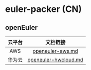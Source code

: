 # euler-packer (CN)

## openEuler

| 云平台 | 文档链接 |
|:-----:|:-------:|
| AWS   | [openeuler-aws.md](./openeuler-aws.md) |
| 华为云 | [openeuler-hwcloud.md](./openeuler-hwcloud.md) |
